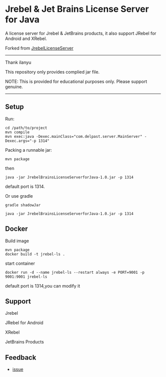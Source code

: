 # Jrebel & Jet Brains License Server for Java

A license server for Jrebel & JetBrains products, it also support JRebel for Android and XRebel.

Forked from [JrebelLicenseServer](https://github.com/SpectatorWjx/JrebelLicenseServer)

***
Thank ilanyu

This repository only provides complied jar file.

NOTE: This is provided for educational purposes only. Please support genuine.

***

## Setup

Run:

```
cd /path/to/project
mvn compile 
mvn exec:java -Dexec.mainClass="com.delpast.server.MainServer" -Dexec.args="-p 1314"
```

Packing a runnable jar:

```
mvn package
```

then

```
java -jar JrebelBrainsLicenseServerforJava-1.0.jar -p 1314
```

default port is 1314.

Or use gradle

```
gradle shadowJar

java -jar JrebelBrainsLicenseServerforJava-1.0.jar -p 1314
```

## Docker

Build image

```
mvn package 
docker build -t jrebel-ls .
```

start container

```
docker run -d --name jrebel-ls --restart always -e PORT=9001 -p 9001:9001 jrebel-ls
```

default port is 1314,you can modify it

## Support

Jrebel

JRebel for Android

XRebel

JetBrains Products

## Feedback

+ [issue](https://github.com/HuaJI66/JrebelLicenseServer/issues)
